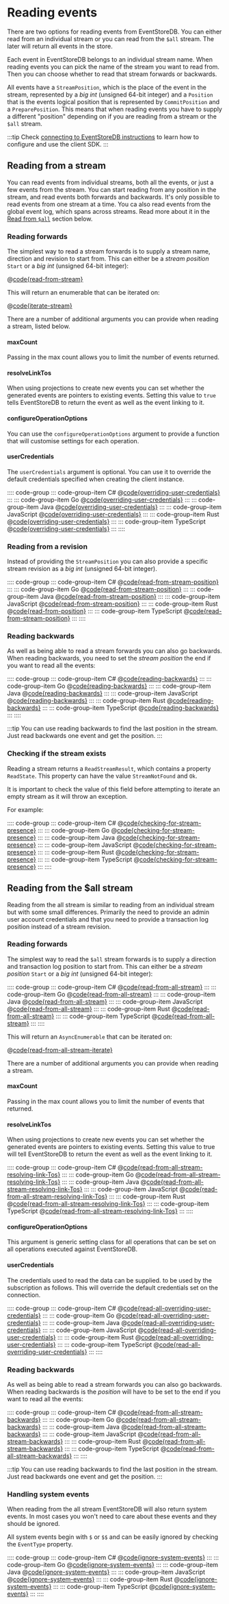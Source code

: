 # Reading events

There are two options for reading events from EventStoreDB. You can either read from an individual stream or you can read from the `$all` stream. The later will return all events in the store.

Each event in EventStoreDB belongs to an individual stream name. When reading events you can pick the name of the stream you want to read from. Then you can choose whether to read that stream forwards or backwards. 

All events have a `StreamPosition`, which is the place of the event in the stream, represented by a *big int* (unsigned 64-bit integer) and a `Position` that is the events logical position that is represented by `CommitPosition` and a `PreparePosition`. This means that when reading events you have to supply a different "position" depending on if you are reading from a stream or the `$all` stream.

:::tip
Check [connecting to EventStoreDB instructions](./README.md#required-packages) to learn how to configure and use the client SDK.
:::

## Reading from a stream

You can read events from individual streams, both all the events, or just a few events from the stream. You can start reading from any position in the stream, and read events both forwards and backwards. It's only possible to read events from one stream at a time. You ca also read events from the global event log, which spans across streams. Read more about it in the [Read from `$all`](#reading-from-the-all-stream) section below.

### Reading forwards

The simplest way to read a stream forwards is to supply a stream name, direction and revision to start from. This can either be a *stream position* `Start` or a *big int* (unsigned 64-bit integer):

@[code{read-from-stream}](@grpc/reading-events/Program.cs;@grpc/readingEvents.go;@grpc/reading_events/ReadingEvents.java;@grpc/reading-events.js;@grpc/reading_events.rs;@grpc/reading-events.ts)

This will return an enumerable that can be iterated on:

@[code{iterate-stream}](@grpc/reading-events/Program.cs;@grpc/readingEvents.go;@grpc/reading_events/ReadingEvents.java;@grpc/reading-events.js;@grpc/reading_events.rs;@grpc/reading-events.ts)

There are a number of additional arguments you can provide when reading a stream, listed below.

#### maxCount

Passing in the max count allows you to limit the number of events returned.

#### resolveLinkTos

When using projections to create new events you can set whether the generated events are pointers to existing events. Setting this value to `true` tells EventStoreDB to return the event as well as the event linking to it.

#### configureOperationOptions

You can use the `configureOperationOptions` argument to provide a function that will customise settings for each operation.

#### userCredentials

The `userCredentials` argument is optional. You can use it to override the default credentials specified when creating the client instance.

:::: code-group
::: code-group-item C#
@[code{overriding-user-credentials}](@grpc/reading-events/Program.cs)
:::
::: code-group-item Go
@[code{overriding-user-credentials}](@grpc/readingEvents.go)
:::
::: code-group-item Java
@[code{overriding-user-credentials}](@grpc/reading_events/ReadingEvents.java)
:::
::: code-group-item JavaScript
@[code{overriding-user-credentials}](@grpc/reading-events.js)
:::
::: code-group-item Rust
@[code{overriding-user-credentials}](@grpc/reading_events.rs)
:::
::: code-group-item TypeScript
@[code{overriding-user-credentials}](@grpc/reading-events.ts)
:::
::::

### Reading from a revision

Instead of providing the `StreamPosition` you can also provide a specific stream revision as a *big int* (unsigned 64-bit integer).

:::: code-group
::: code-group-item C#
@[code{read-from-stream-position}](../dotnet/21.2/samples/reading-events/Program.cs)
:::
::: code-group-item Go
@[code{read-from-stream-position}](../go/1.0.0/samples/readingEvents.go)
:::
::: code-group-item Java
@[code{read-from-stream-position}](../java/1.0.0/samples/reading_events/ReadingEvents.java)
:::
::: code-group-item JavaScript
@[code{read-from-stream-position}](../node/2.0.0/samples/reading-events.js)
:::
::: code-group-item Rust
@[code{read-from-position}](../rust/1.0.0/samples/reading_events.rs)
:::
::: code-group-item TypeScript
@[code{read-from-stream-position}](../node/2.0.0/samples/reading-events.ts)
:::
::::

### Reading backwards

As well as being able to read a stream forwards you can also go backwards. When reading backwards, you need to set the *stream position* the end if you want to read all the events:

:::: code-group
::: code-group-item C#
@[code{reading-backwards}](../dotnet/21.2/samples/reading-events/Program.cs)
:::
::: code-group-item Go
@[code{reading-backwards}](../go/1.0.0/samples/readingEvents.go)
:::
::: code-group-item Java
@[code{reading-backwards}](../java/1.0.0/samples/reading_events/ReadingEvents.java)
:::
::: code-group-item JavaScript
@[code{reading-backwards}](../node/2.0.0/samples/reading-events.js)
:::
::: code-group-item Rust
@[code{reading-backwards}](../rust/1.0.0/samples/reading_events.rs)
:::
::: code-group-item TypeScript
@[code{reading-backwards}](../node/2.0.0/samples/reading-events.ts)
:::
::::

:::tip
You can use reading backwards to find the last position in the stream. Just read backwards one event and get the position.
:::

### Checking if the stream exists

Reading a stream returns a `ReadStreamResult`, which contains a property `ReadState`. This property can have the value `StreamNotFound` and `Ok`.

It is important to check the value of this field before attempting to iterate an empty stream as it will throw an exception. 

For example:

:::: code-group
::: code-group-item C#
@[code{checking-for-stream-presence}](../dotnet/21.2/samples/reading-events/Program.cs)
:::
::: code-group-item Go
@[code{checking-for-stream-presence}](../go/1.0.0/samples/readingEvents.go)
:::
::: code-group-item Java
@[code{checking-for-stream-presence}](../java/1.0.0/samples/reading_events/ReadingEvents.java)
:::
::: code-group-item JavaScript
@[code{checking-for-stream-presence}](../node/2.0.0/samples/reading-events.js)
:::
::: code-group-item Rust
@[code{checking-for-stream-presence}](../rust/1.0.0/samples/reading_events.rs)
:::
::: code-group-item TypeScript
@[code{checking-for-stream-presence}](../node/2.0.0/samples/reading-events.ts)
:::
::::

## Reading from the $all stream

Reading from the all stream is similar to reading from an individual stream but with some small differences. Primarily the need to provide an admin user account credentials and that you need to provide a transaction log position instead of a stream revision.

### Reading forwards

The simplest way to read the `$all` stream forwards is to supply a direction and transaction log position to start from. This can either be a *stream position* `Start` or a *big int* (unsigned 64-bit integer):

:::: code-group
::: code-group-item C#
@[code{read-from-all-stream}](../dotnet/21.2/samples/reading-events/Program.cs)
:::
::: code-group-item Go
@[code{read-from-all-stream}](../go/1.0.0/samples/readingEvents.go)
:::
::: code-group-item Java
@[code{read-from-all-stream}](../java/1.0.0/samples/reading_events/ReadingEvents.java)
:::
::: code-group-item JavaScript
@[code{read-from-all-stream}](../node/2.0.0/samples/reading-events.js)
:::
::: code-group-item Rust
@[code{read-from-all-stream}](../rust/1.0.0/samples/reading_events.rs)
:::
::: code-group-item TypeScript
@[code{read-from-all-stream}](../node/2.0.0/samples/reading-events.ts)
:::
::::

This will return an `AsyncEnumerable` that can be iterated on:

@[code{read-from-all-stream-iterate}](@grpc/reading-events/Program.cs;@grpc/reading_events/ReadingEvents.java;@grpc/reading-events.js;@grpc/reading_events.rs;@grpc/reading-events.ts)

There are a number of additional arguments you can provide when reading a stream.

#### maxCount

Passing in the max count allows you to limit the number of events that returned.

#### resolveLinkTos

When using projections to create new events you can set whether the generated events are pointers to existing events. Setting this value to true will tell EventStoreDB to return the event as well as the event linking to it.

:::: code-group
::: code-group-item C#
@[code{read-from-all-stream-resolving-link-Tos}](../dotnet/21.2/samples/reading-events/Program.cs)
:::
::: code-group-item Go
@[code{read-from-all-stream-resolving-link-Tos}](../go/1.0.0/samples/readingEvents.go)
:::
::: code-group-item Java
@[code{read-from-all-stream-resolving-link-Tos}](../java/1.0.0/samples/reading_events/ReadingEvents.java)
:::
::: code-group-item JavaScript
@[code{read-from-all-stream-resolving-link-Tos}](../node/2.0.0/samples/reading-events.js)
:::
::: code-group-item Rust
@[code{read-from-all-stream-resolving-link-Tos}](../rust/1.0.0/samples/reading_events.rs)
:::
::: code-group-item TypeScript
@[code{read-from-all-stream-resolving-link-Tos}](../node/2.0.0/samples/reading-events.ts)
:::
::::

#### configureOperationOptions

This argument is generic setting class for all operations that can be set on all operations executed against EventStoreDB.

#### userCredentials
The credentials used to read the data can be supplied. to be used by the subscription as follows. This will override the default credentials set on the connection.

:::: code-group
::: code-group-item C#
@[code{read-all-overriding-user-credentials}](../dotnet/21.2/samples/reading-events/Program.cs)
:::
::: code-group-item Go
@[code{read-all-overriding-user-credentials}](../go/1.0.0/samples/readingEvents.go)
:::
::: code-group-item Java
@[code{read-all-overriding-user-credentials}](../java/1.0.0/samples/reading_events/ReadingEvents.java)
:::
::: code-group-item JavaScript
@[code{read-all-overriding-user-credentials}](../node/2.0.0/samples/reading-events.js)
:::
::: code-group-item Rust
@[code{read-all-overriding-user-credentials}](../rust/1.0.0/samples/reading_events.rs)
:::
::: code-group-item TypeScript
@[code{read-all-overriding-user-credentials}](../node/2.0.0/samples/reading-events.ts)
:::
::::

### Reading backwards

As well as being able to read a stream forwards you can also go backwards. When reading backwards is the *position* will have to be set to the end if you want to read all the events:

:::: code-group
::: code-group-item C#
@[code{read-from-all-stream-backwards}](../dotnet/21.2/samples/reading-events/Program.cs)
:::
::: code-group-item Go
@[code{read-from-all-stream-backwards}](../go/1.0.0/samples/readingEvents.go)
:::
::: code-group-item Java
@[code{read-from-all-stream-backwards}](../java/1.0.0/samples/reading_events/ReadingEvents.java)
:::
::: code-group-item JavaScript
@[code{read-from-all-stream-backwards}](../node/2.0.0/samples/reading-events.js)
:::
::: code-group-item Rust
@[code{read-from-all-stream-backwards}](../rust/1.0.0/samples/reading_events.rs)
:::
::: code-group-item TypeScript
@[code{read-from-all-stream-backwards}](../node/2.0.0/samples/reading-events.ts)
:::
::::

:::tip
You can use reading backwards to find the last position in the stream. Just read backwards one event and get the position.
:::

### Handling system events

When reading from the all stream EventStoreDB will also return system events. In most cases you won't need to care about these events and they should be ignored.

All system events begin with `$` or `$$` and can be easily ignored by checking the `EventType` property.

:::: code-group
::: code-group-item C#
@[code{ignore-system-events}](../dotnet/21.2/samples/reading-events/Program.cs)
:::
::: code-group-item Go
@[code{ignore-system-events}](../go/1.0.0/samples/readingEvents.go)
:::
::: code-group-item Java
@[code{ignore-system-events}](../java/1.0.0/samples/reading_events/ReadingEvents.java)
:::
::: code-group-item JavaScript
@[code{ignore-system-events}](../node/2.0.0/samples/reading-events.js)
:::
::: code-group-item Rust
@[code{ignore-system-events}](../rust/1.0.0/samples/reading_events.rs)
:::
::: code-group-item TypeScript
@[code{ignore-system-events}](../node/2.0.0/samples/reading-events.ts)
:::
::::
